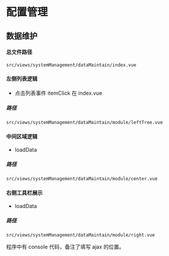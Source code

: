 #  配置管理

## 数据维护

#### 总文件路径

```
src/views/systemManagement/dataMaintain/index.vue
```

#### 左侧列表逻辑

-  点击列表事件 itemClick  在 index.vue

##### 路径
```
src/views/systemManagement/dataMaintain/module/leftTree.vue
```


#### 中间区域逻辑

- loadData
##### 路径
```
src/views/systemManagement/dataMaintain/module/center.vue
```


#### 右侧工具栏展示

- loadData
##### 路径
```
src/views/systemManagement/dataMaintain/module/right.vue
```

程序中有 console 代码，备注了填写 ajax 的位置。
